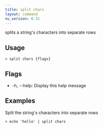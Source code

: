 ```yaml
---
title: split chars
layout: command
nu_version: 0.32
---
```


splits a string's characters into separate rows

## Usage

```shell
> split chars {flags}
```

## Flags

- -h, --help: Display this help message

## Examples

Split the string's characters into separate rows

```shell
> echo 'hello' | split chars
```
